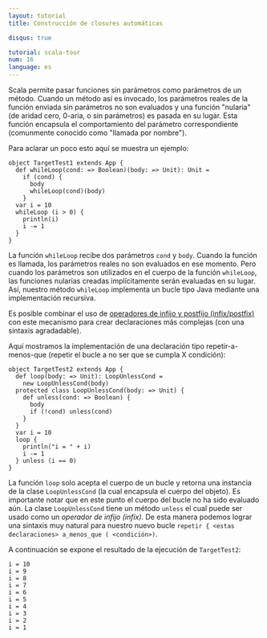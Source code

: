 ```yaml
---
layout: tutorial
title: Construcción de closures automáticas

disqus: true

tutorial: scala-tour
num: 16
language: es
---
```


Scala permite pasar funciones sin parámetros como parámetros de un método. Cuando un método así es invocado, los parámetros reales de la función enviada sin parámetros no son evaluados y una función "nularia" (de aridad cero, 0-aria, o sin parámetros) es pasada en su lugar. Esta función encapsula el comportamiento del parámetro correspondiente (comunmente conocido como "llamada por nombre").

Para aclarar un poco esto aquí se muestra un ejemplo:

    object TargetTest1 extends App {
      def whileLoop(cond: => Boolean)(body: => Unit): Unit =
        if (cond) {
          body
          whileLoop(cond)(body)
        }
      var i = 10
      whileLoop (i > 0) {
        println(i)
        i -= 1
      }
    }

La función `whileLoop` recibe dos parámetros `cond` y `body`. Cuando la función es llamada, los parámetros reales no son evaluados en ese momento. Pero cuando los parámetros son utilizados en el cuerpo de la función `whileLoop`, las funciones nularias creadas implícitamente serán evaluadas en su lugar. Así, nuestro método `whileLoop` implementa un bucle tipo Java mediante una implementación recursiva.

Es posible combinar el uso de [operadores de infijo y postfijo (infix/postfix)](operators.html) con este mecanismo para crear declaraciones más complejas (con una sintaxis agradadable).

Aquí mostramos la implementación de una declaración tipo repetir-a-menos-que (repetir el bucle a no ser que se cumpla X condición):

    object TargetTest2 extends App {
      def loop(body: => Unit): LoopUnlessCond =
        new LoopUnlessCond(body)
      protected class LoopUnlessCond(body: => Unit) {
        def unless(cond: => Boolean) {
          body
          if (!cond) unless(cond)
        }
      }
      var i = 10
      loop {
        println("i = " + i)
        i -= 1
      } unless (i == 0)
    }

La función `loop` solo acepta el cuerpo de un bucle y retorna una instancia de la clase `LoopUnlessCond` (la cual encapsula el cuerpo del objeto). Es importante notar que en este punto el cuerpo del bucle no ha sido evaluado aún. La clase `LoopUnlessCond` tiene un método `unless` el cual puede ser usado como un *operador de infijo (infix)*. De esta manera podemos lograr una sintaxis muy natural para nuestro nuevo bucle `repetir { <estas declaraciones> a_menos_que ( <condición>)`.

A continuación se expone el resultado de la ejecución de `TargetTest2`:

    i = 10
    i = 9
    i = 8
    i = 7
    i = 6
    i = 5
    i = 4
    i = 3
    i = 2
    i = 1
